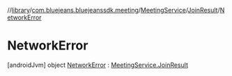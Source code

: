 //[library](../../../../../index.md)/[com.bluejeans.bluejeanssdk.meeting](../../../index.md)/[MeetingService](../../index.md)/[JoinResult](../index.md)/[NetworkError](index.md)



# NetworkError  
 [androidJvm] object [NetworkError](index.md) : [MeetingService.JoinResult](../index.md)   

